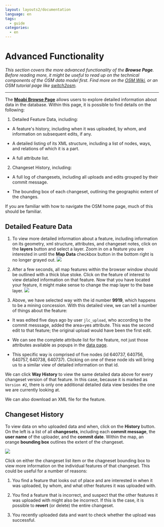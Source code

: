 ```yaml
---
layout: layouts2/documentation
language: en
tags:
  - guide
categories:
  - en
---
```

# Advanced Functionality

*This section covers the more advanced functionality of the **Browse Page**.  Before reading more, it might be useful to read up on the technical components of the OSM data model first.  Find more on the [OSM Wiki](http://wiki.openstreetmap.org/wiki/Main_Page), or an OSM tutorial page like [switch2osm](http://switch2osm.org/).*

***

The **[Moabi Browse Page](osm.moabi.org)** allows users to explore detailed information about data in the database.  Within this page, it is possible to find details on the following:

1. Detailed Feature Data, including:
  * A feature's history, including when it was uploaded, by whom, and information on subsequent edits, if any.

  * A detailed listing of its XML structure, including a list of nodes, ways, and relations of which it is a part.

  * A full attribute list.

2. Changeset History, including:
  * A full log of changesets, including all uploads and edits grouped by their commit message.

  * The bounding box of each changeset, outlining the geographic extent of the changes.

If you are familiar with how to navigate the OSM home page, much of this should be familiar.


## Detailed Feature Data

1. To view more detailed information about a feature, including information on its geometry, xml structure, attributes, and changeset notes, click on the <span class="idcon layers"></span> **layers** button and select a layer. Zoom in on a feature you are interested in until the **Map Data** checkbox button in the bottom right is no longer grayed out.
![](https://farm4.staticflickr.com/3850/14309593446_37868794ce_c.jpg)

2. After a few seconds, all map features within the browser window should be outlined with a thick blue stoke.  Click on the feature of interest to view detailed information on that feature.  Now that you have located your feature, it might make sense to change the map layer to the base layer.
![](https://farm3.staticflickr.com/2897/14331471752_8c91339c44_z.jpg)

3. Above, we have selected way with the id number **9919**, which happens to be a mining concession.  With this detailed view, we can tell a number of things about the feature:

* It was edited five days ago by user `jlc_upload`, who according to the commit messsage, added the area=yes attribute. This was the second edit to that feature; the original upload would have been the first edit.

* We can see the complete attribute list for the feature, not just those attributes available as popups in the [data page]({{site.baseurl}}/data/{{page.language}}).

* This specific way is comprised of five nodes (id 640737, 640756, 640757, 640738, 640737).  Clicking on one of these node ids will bring us to a similar view of detailed information on that id.

We can click **Way History** to view the same detailed data above for every changeset version of that feature.  In this case, because it is marked as `Version #2`, there is only one additional detailed data view besides the one we are currently looking at.

We can also download an XML file for the feature.



## Changeset History

To view data on who uploaded data and when, click on the **History** button.  On the left is a list of all **changesets**, including each **commit message**, the **user name** of the uploader, and the **commit date**.  Within the map, an orange **bounding box** outlines the extent of the changeset.

![](https://farm4.staticflickr.com/3893/14353102453_4d61e8c917_z.jpg)

Click on either the changeset list item or the chagneset bounding box to view more information on the individual features of that changeset.  This could be useful for a number of reasons:

1. You find a feature that looks out of place and are interested in when it was uploaded, by whom, and what other features it was uploaded with.

2. You find a feature that is incorrect, and suspect that the other features it was uploaded with might also be incorrect.  If this is the case, it is possible to **revert** (or delete) the entire changeset.

3. You recently uploaded data and want to check whether the upload was successful.

